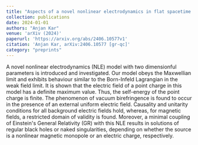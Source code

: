 ```yaml
---
title: "Aspects of a novel nonlinear electrodynamics in flat spacetime and in a gravity-coupled scenario"
collection: publications
date: 2024-01-01
authors: "Anjan Kar"
venue: 'arXiv (2024)'
paperurl: 'https://arxiv.org/abs/2406.10577v1'
citation: 'Anjan Kar, arXiv:2406.10577 [gr-qc]'
category: "preprints"
---
```


A novel nonlinear electrodynamics (NLE) model with two dimensionful parameters is introduced and investigated. Our model obeys the Maxwellian limit and exhibits behaviour similar to the Born-Infeld Lagrangian in the weak field limit. It is shown that the electric field of a point charge in this model has a definite maximum value. Thus, the self-energy of the point charge is finite. The phenomenon of vacuum birefringence is found to occur in the presence of an external uniform electric field. Causality and unitarity conditions for all background electric fields hold, whereas, for magnetic fields, a restricted domain of validity is found. Moreover, a minimal coupling of Einstein's General Relativity (GR) with this NLE results in solutions of regular black holes or naked singularities, depending on whether the source is a nonlinear magnetic monopole or an electric charge, respectively. 
